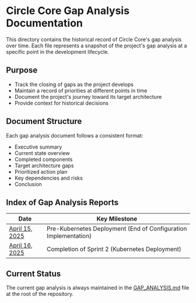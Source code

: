 # Circle Core Gap Analysis Documentation

This directory contains the historical record of Circle Core's gap analysis over time. Each file represents a snapshot of the project's gap analysis at a specific point in the development lifecycle.

## Purpose

- Track the closing of gaps as the project develops
- Maintain a record of priorities at different points in time
- Document the project's journey toward its target architecture
- Provide context for historical decisions

## Document Structure

Each gap analysis document follows a consistent format:
- Executive summary
- Current state overview
- Completed components
- Target architecture gaps
- Prioritized action plan
- Key dependencies and risks
- Conclusion

## Index of Gap Analysis Reports

| Date | Key Milestone |
|------|---------------|
| [April 15, 2025](2025-04-15-gap-analysis.md) | Pre-Kubernetes Deployment (End of Configuration Implementation) |
| [April 16, 2025](2025-04-16-gap-analysis.md) | Completion of Sprint 2 (Kubernetes Deployment) |

## Current Status

The current gap analysis is always maintained in the [GAP_ANALYSIS.md](../../GAP_ANALYSIS.md) file at the root of the repository.
